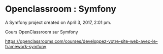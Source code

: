 # Openclassroom : Symfony

A Symfony project created on April 3, 2017, 2:01 pm.

Cours OpenClassroom sur Symfony 

https://openclassrooms.com/courses/developpez-votre-site-web-avec-le-framework-symfony
